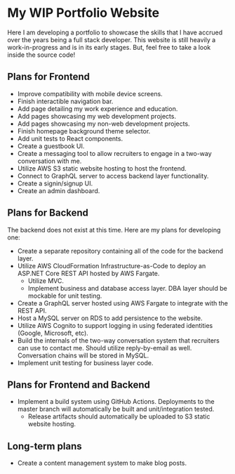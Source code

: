 # My WIP Portfolio Website

Here I am developing a portfolio to showcase the skills that I have accrued over the years being a full stack developer.
This website is still heavily a work-in-progress and is in its early stages. But, feel free to take a look inside the source code!

## Plans for Frontend
- Improve compatibility with mobile device screens.
- Finish interactible navigation bar.
- Add page detailing my work experience and education.
- Add pages showcasing my web development projects.
- Add pages showcasing my non-web development projects.
- Finish homepage background theme selector.
- Add unit tests to React components.
- Create a guestbook UI.
- Create a messaging tool to allow recruiters to engage in a two-way conversation with me.
- Utilize AWS S3 static website hosting to host the frontend.
- Connect to GraphQL server to access backend layer functionality.
- Create a signin/signup UI.
- Create an admin dashboard.

## Plans for Backend
The backend does not exist at this time. Here are my plans for developing one:
- Create a separate repository containing all of the code for the backend layer.
- Utilize AWS CloudFormation Infrastructure-as-Code to deploy an ASP.NET Core REST API hosted by AWS Fargate.
  - Utilize MVC.
  - Implement business and database access layer. DBA layer should be mockable for unit testing.
- Create a GraphQL server hosted using AWS Fargate to integrate with the REST API.
- Host a MySQL server on RDS to add persistence to the website.
- Utilize AWS Cognito to support logging in using federated identities (Google, Microsoft, etc).
- Build the internals of the two-way conversation system that recruiters can use to contact me. Should utilize reply-by-email as well. Conversation chains will be stored in MySQL.
- Implement unit testing for business layer code.

## Plans for Frontend and Backend
- Implement a build system using GitHub Actions. Deployments to the master branch will automatically be built and unit/integration tested.
  - Release artifacts should automatically be uploaded to S3 static website hosting.

## Long-term plans
- Create a content management system to make blog posts.
